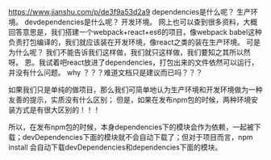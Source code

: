 https://www.jianshu.com/p/de3f9a53d2a9
dependencies是什么呢？ 生产环境。
devdependencies是什么呢？ 开发环境。
网上也可以查到很多资料，大概回答意思是，我们搭建一个webpack+react+es6的项目，像webpack babel这种负责打包编译的，我们就应该装在开发环境，像react之类的装在生产环境。
可是为什么呢？
我们不能告诉我们这样做，我们就只这样做，我们要知之其所以然呀。
恩。我试着吧react放进了dependencies，打包出来的文件依然可以运行，并没有什么问题。
why ？？？难道文档只是建议而已吗？？？


如果我们只是单纯的做项目，那么我们可简单地认为生产环境和开发环境做为一种友善的提示，实质没有什么区别；
但是，如果在发布npm包的时候，两种环境安装方式是有很大区别的！！！

所以，在发布npm包的时候，本身dependencies下的模块会作为依赖，一起被下载；devDependencies下面的模块就不会自动下载了；但对于项目而言，npm install 会自动下载devDependencies和dependencies下面的模块。
